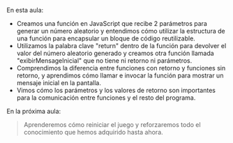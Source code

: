 En esta aula:

- Creamos una función en JavaScript que recibe 2 parámetros para generar un número aleatorio y entendimos cómo utilizar la estructura de una función para encapsular un bloque de código reutilizable.
- Utilizamos la palabra clave "return" dentro de la función para devolver el valor del número aleatorio generado y creamos otra función llamada "exibirMensageInicial" que no tiene ni retorno ni parámetros.
- Comprendimos la diferencia entre funciones con retorno y funciones sin retorno, y aprendimos cómo llamar e invocar la función para mostrar un mensaje inicial en la pantalla.
- Vimos cómo los parámetros y los valores de retorno son importantes para la comunicación entre funciones y el resto del programa.

En la próxima aula:

> Aprenderemos cómo reiniciar el juego y reforzaremos todo el conocimiento que hemos adquirido hasta ahora.